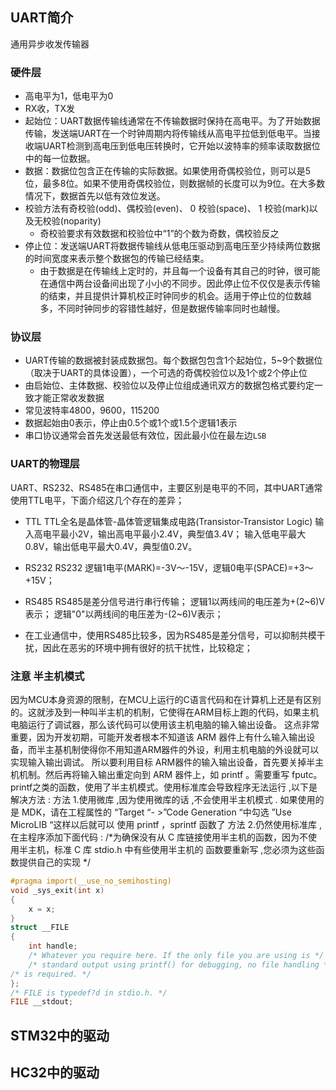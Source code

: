 ## UART简介
通用异步收发传输器
### 硬件层
+ 高电平为1，低电平为0
+ RX收，TX发
+ 起始位：UART数据传输线通常在不传输数据时保持在高电平。为了开始数据传输，发送端UART在一个时钟周期内将传输线从高电平拉低到低电平。当接收端UART检测到高电压到低电压转换时，它开始以波特率的频率读取数据位中的每一位数据。
+ 数据：数据位包含正在传输的实际数据。如果使用奇偶校验位，则可以是5位，最多8位。如果不使用奇偶校验位，则数据帧的长度可以为9位。在大多数情况下，数据首先以低有效位发送。
+ 校验方法有奇校验(odd)、偶校验(even)、 0 校验(space)、 1 校验(mark)以及无校验(noparity)
	+ 奇校验要求有效数据和校验位中“1”的个数为奇数，偶校验反之
+ 停止位：发送端UART将数据传输线从低电压驱动到高电压至少持续两位数据的时间宽度来表示整个数据包的传输已经结束。
	+ 由于数据是在传输线上定时的，并且每一个设备有其自己的时钟，很可能在通信中两台设备间出现了小小的不同步。因此停止位不仅仅是表示传输的结束，并且提供计算机校正时钟同步的机会。适用于停止位的位数越多，不同时钟同步的容错性越好，但是数据传输率同时也越慢。
### 协议层
+ UART传输的数据被封装成数据包。每个数据包包含1个起始位，5~9个数据位（取决于UART的具体设置），一个可选的奇偶校验位以及1个或2个停止位
+ 由启始位、主体数据、校验位以及停止位组成通讯双方的数据包格式要约定一致才能正常收发数据
+ 常见波特率4800，9600，115200
+ 数据起始由0表示，停止由0.5个或1个或1.5个逻辑1表示
+ 串口协议通常会首先发送最低有效位，因此最小位在最左边`LSB`
### UART的物理层
UART、RS232、RS485在串口通信中，主要区别是电平的不同，其中UART通常使用TTL电平，下面介绍这几个存在的差异；

+ TTL
TTL全名是晶体管-晶体管逻辑集成电路(Transistor-Transistor Logic)
输入高电平最小2V，输出高电平最小2.4V，典型值3.4V；
输入低电平最大0.8V，输出低电平最大0.4V，典型值0.2V。

+ RS232
RS232 逻辑1电平(MARK)=-3V～-15V，逻辑0电平(SPACE)=+3～+15V；

+ RS485
RS485是差分信号进行串行传输；
逻辑1以两线间的电压差为+(2~6)V表示；
逻辑"0"以两线间的电压差为-(2~6)V表示；

+ 在工业通信中，使用RS485比较多，因为RS485是差分信号，可以抑制共模干扰，因此在恶劣的环境中拥有很好的抗干扰性，比较稳定；
### 注意 半主机模式
因为MCU本身资源的限制，在MCU上运行的C语言代码和在计算机上还是有区别的。这就涉及到一种叫半主机的机制，它使得在ARM目标上跑的代码，如果主机电脑运行了调试器，那么该代码可以使用该主机电脑的输入输出设备。 这点非常重要，因为开发初期，可能开发者根本不知道该 ARM 器件上有什么输入输出设备，而半主基机制使得你不用知道ARM器件的外设，利用主机电脑的外设就可以实现输入输出调试。 所以要利用目标 ARM器件的输入输出设备，首先要关掉半主机机制。然后再将输入输出重定向到 ARM 器件上，如 printf 。需要重写 fputc。
printf之类的函数，使用了半主机模式。使用标准库会导致程序无法运行 ,以下是解决方法 :
方法 1.使用微库 ,因为使用微库的话 ,不会使用半主机模式 .
如果使用的是 MDK，请在工程属性的 “Target “- >”Code Generation “中勾选 ”Use MicroLIB “这样以后就可以
使用 printf ，sprintf 函数了
方法 2.仍然使用标准库 ,在主程序添加下面代码 :
/*为确保没有从 C 库链接使用半主机的函数，因为不使用半主机，标准 C 库 stdio.h 中有些使用半主机的
函数要重新写 ,您必须为这些函数提供自己的实现 */
```c
#pragma import(__use_no_semihosting)
void _sys_exit(int x)
{
    x = x;
}
struct __FILE
{
    int handle;
    /* Whatever you require here. If the only file you are using is */
    /* standard output using printf() for debugging, no file handling */
/* is required. */
};
/* FILE is typedef?d in stdio.h. */
FILE __stdout;


```



## STM32中的驱动


## HC32中的驱动